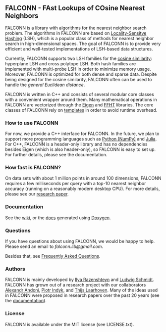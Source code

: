 ## FALCONN - FAst Lookups of COsine Nearest Neighbors

FALCONN is a library with algorithms for the nearest neighbor search problem. The algorithms in FALCONN are based on
[Locality-Sensitve Hashing](https://en.wikipedia.org/wiki/Locality-sensitive_hashing) (LSH), which is a popular class of methods for nearest neighbor search in high-dimensional spaces.
The goal of FALCONN is to provide very efficient and well-tested implementations of LSH-based data structures.

Currently, FALCONN supports two LSH families for the [cosine similarity](https://en.wikipedia.org/wiki/Cosine_similarity): hyperplane LSH and cross polytope LSH.
Both hash families are implemented with multi-probe LSH in order to minimize memory usage.
Moreover, FALCONN is optimized for both dense and sparse data.
Despite being designed for the cosine similarity, FALCONN often can be used to handle
the _general Euclidean distance_.

FALCONN is written in C++ and consists of several modular core classes with a convenient wrapper around them.
Many mathematical operations in FALCONN are vectorized through the [Eigen](http://eigen.tuxfamily.org/index.php?title=Main_Page) and [FFHT](https://github.com/FALCONN-LIB/FFHT) libraries.
The core classes of FALCONN rely on [templates](https://en.wikipedia.org/wiki/Andrei_Alexandrescu) in order to avoid runtime overhead.

### How to use FALCONN

For now, we provide a C++ interface for FALCONN. In the future, we plan to support more programming languages such as [Python (NumPy)](http://www.numpy.org/)
and [Julia](http://julialang.org/). For C++, FALCONN is a header-only library and has no dependencies besides Eigen (which is also header-only),
so FALCONN is easy to set up. For further details, please see the documentation.

### How fast is FALCONN?

On data sets with about 1 million points in around 100 dimensions, FALCONN requires a few milliseconds per query with a top-10 nearest
neighbor accuracy (running on a reasonably modern desktop CPU). For more details, please see our
[research paper](http://papers.nips.cc/paper/5893-practical-and-optimal-lsh-for-angular-distance).

### Documentation

See the [wiki](https://github.com/falconn-lib/falconn/wiki), or the [docs](http://falconn-lib.org/docs/namespacefalconn.html) generated using [Doxygen](http://www.stack.nl/~dimitri/doxygen/).

### Questions

If you have questions about using FALCONN, we would be happy to help. Please send an email to _falconn.lib@gmail.com_.

Besides that, see [Frequently Asked Questions](https://github.com/falconn-lib/falconn/wiki/FAQ).

### Authors

FALCONN is mainly developed by [Ilya Razenshteyn](http://www.ilyaraz.org/) and [Ludwig Schmidt](http://people.csail.mit.edu/ludwigs/).
FALCONN has grown out of a research project with our collaborators [Alexandr Andoni](http://www.mit.edu/~andoni/), [Piotr Indyk](https://people.csail.mit.edu/indyk/), and [Thijs Laarhoven](http://thijs.com/).
Many of the ideas used in FALCONN were proposed in research papers over the past 20 years (see the [documentation](https://github.com/falconn-lib/falconn/wiki)).

### License

FALCONN is available under the MIT license (see LICENSE.txt).

